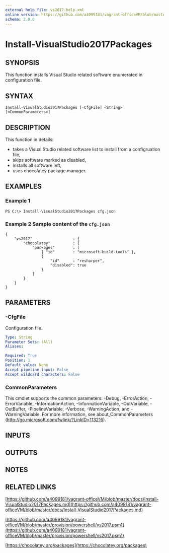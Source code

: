 ```yaml
---
external help file: vs2017-help.xml
online version: https://github.com/a4099181/vagrant-officeVM/blob/master/docs/Install-VisualStudio2017Packages.md
schema: 2.0.0
---
```


# Install-VisualStudio2017Packages

## SYNOPSIS
This function installs Visual Studio related software enumerated in configuration file.

## SYNTAX

```
Install-VisualStudio2017Packages [-CfgFile] <String> [<CommonParameters>]
```

## DESCRIPTION
This function in details:
* takes a Visual Studio related software list to install from a configruation file,
* skips software marked as disabled,
* installs all software left,
* uses chocolatey package manager.

## EXAMPLES

### Example 1
```
PS C:\> Install-VisualStudio2017Packages cfg.json
```

### Example 2 Sample content of the `cfg.json`
```
{
    "vs2017"                  : {
        "chocolatey"          : {
            "packages"        : [
                { "id"        : "microsoft-build-tools" },
                {
                    "id"      : "resharper",
                    "disabled": true
                }
            ]
        }
    }
}
```

## PARAMETERS

### -CfgFile
Configuration file.

```yaml
Type: String
Parameter Sets: (All)
Aliases: 

Required: True
Position: 1
Default value: None
Accept pipeline input: False
Accept wildcard characters: False
```

### CommonParameters
This cmdlet supports the common parameters: -Debug, -ErrorAction, -ErrorVariable, -InformationAction, -InformationVariable, -OutVariable, -OutBuffer, -PipelineVariable, -Verbose, -WarningAction, and -WarningVariable. For more information, see about_CommonParameters (http://go.microsoft.com/fwlink/?LinkID=113216).

## INPUTS

## OUTPUTS

## NOTES

## RELATED LINKS

[https://github.com/a4099181/vagrant-officeVM/blob/master/docs/Install-VisualStudio2017Packages.md](https://github.com/a4099181/vagrant-officeVM/blob/master/docs/Install-VisualStudio2017Packages.md)

[https://github.com/a4099181/vagrant-officeVM/blob/master/provision/powershell/vs2017.psm1](https://github.com/a4099181/vagrant-officeVM/blob/master/provision/powershell/vs2017.psm1)

[https://chocolatey.org/packages](https://chocolatey.org/packages)

